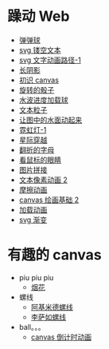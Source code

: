 # 躁动 Web

- [弹弹球](http://sukura9527.github.io/fancy-web/弹弹球)
- [svg 镂空文本](http://sukura9527.github.io/fancy-web/svg镂空文本)
- [svg 文字动画路径-1](http://sukura9527.github.io/fancy-web/svg文字动画路径-1)
- [长阴影](http://sukura9527.github.io/fancy-web/长阴影)
- [初识 canvas](http://sukura9527.github.io/fancy-web/初识canvas)
- [旋转的骰子](http://sukura9527.github.io/fancy-web/旋转的骰子)
- [水波进度加载球](http://sukura9527.github.io/fancy-web/水波进度加载球)
- [文本粒子](http://sukura9527.github.io/fancy-web/文本粒子)
- [让图中的水面动起来](http://sukura9527.github.io/fancy-web/让图中的水面动起来)
- [霓虹灯-1](http://sukura9527.github.io/fancy-web/霓虹灯-1)
- [星际穿越](http://sukura9527.github.io/fancy-web/星际穿越)
- [翻折的字母](http://sukura9527.github.io/fancy-web/翻折的字母)
- [看鼠标的眼睛](http://sukura9527.github.io/fancy-web/看鼠标的眼睛)
- [图片拼接](http://sukura9527.github.io/fancy-web/图片拼接)
- [文本像素动画 2](http://sukura9527.github.io/fancy-web/文本像素动画2)
- [摩擦动画](http://sukura9527.github.io/fancy-web/摩擦动画)
- [canvas 绘画基础 2](http://sukura9527.github.io/fancy-web/canvas绘画基础2)
- [加载动画](http://sukura9527.github.io/fancy-web/加载动画)
- [svg 渐变](http://sukura9527.github.io/fancy-web/svg渐变)

# 有趣的 canvas

- piu piu piu
  - [烟花](http://sukura9527.github.io/fancy-web/烟花)
- 螺线
  - [阿基米德螺线](http://sukura9527.github.io/fancy-web/阿基米德螺线)
  - [李萨如螺线](http://sukura9527.github.io/fancy-web/李萨如螺线)
- ball。。。
  - [canvas 倒计时动画](http://sukura9527.github.io/fancy-web/canvas倒计时动画)
